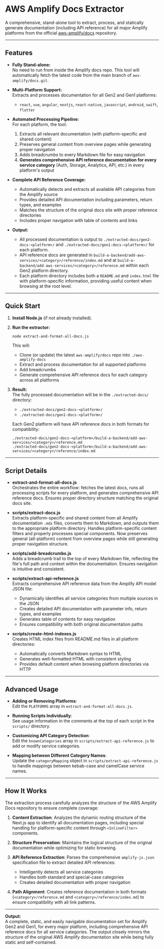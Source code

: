 # AWS Amplify Docs Extractor

A comprehensive, stand-alone tool to extract, process, and statically generate documentation (including API reference) for all major Amplify platforms from the official [aws-amplify/docs](https://github.com/aws-amplify/docs.git) repository.

---

## Features

- **Fully Stand-alone:**  
  No need to run from inside the Amplify docs repo. This tool will automatically fetch the latest code from the main branch of `aws-amplify/docs.git`.

- **Multi-Platform Support:**  
  Extracts and processes documentation for all Gen2 and Gen1 platforms:
  - `react`, `vue`, `angular`, `nextjs`, `react-native`, `javascript`, `android`, `swift`, `flutter`

- **Automated Processing Pipeline:**  
  For each platform, the tool:
  1. Extracts all relevant documentation (with platform-specific and shared content)
  2. Preserves general content from overview pages while generating proper navigation
  3. Adds breadcrumbs to every Markdown file for easy navigation
  4. **Generates comprehensive API reference documentation for every service category** (Auth, Storage, Analytics, API, etc.) in every platform's output

- **Complete API Reference Coverage:**
  - Automatically detects and extracts all available API categories from the Amplify source
  - Provides detailed API documentation including parameters, return types, and examples
  - Matches the structure of the original docs site with proper reference directories
  - Includes proper navigation with table of contents and links

- **Output:**  
  - All processed documentation is output to `./extracted-docs/gen2-docs-<platform>/` and `./extracted-docs/gen1-docs-<platform>/` for each platform.
  - API reference docs are generated in `build-a-backend/add-aws-services/<category>/reference/index.md` and at `build-a-backend/add-aws-services/<category>/reference.md` within each Gen2 platform directory.
  - Each platform directory includes both a `README.md` and `index.html` file with platform-specific information, providing useful content when browsing at the root level.

---

## Quick Start

1. **Install Node.js** (if not already installed).

2. **Run the extractor:**
   ```bash
   node extract-and-format-all-docs.js
   ```
   This will:
   - Clone (or update) the latest `aws-amplify/docs` repo into `./aws-amplify-docs`
   - Extract and process documentation for all supported platforms
   - Add breadcrumbs
   - Generate comprehensive API reference docs for each category across all platforms

3. **Result:**  
   The fully processed documentation will be in the `./extracted-docs/` directory:  
   - `./extracted-docs/gen2-docs-<platform>/`
   - `./extracted-docs/gen1-docs-<platform>/`
   
   Each Gen2 platform will have API reference docs in both formats for compatibility:
   ```
   ./extracted-docs/gen2-docs-<platform>/build-a-backend/add-aws-services/<category>/reference.md
   ./extracted-docs/gen2-docs-<platform>/build-a-backend/add-aws-services/<category>/reference/index.md
   ```

---

## Script Details

- **extract-and-format-all-docs.js**  
  Orchestrates the entire workflow: fetches the latest docs, runs all processing scripts for every platform, and generates comprehensive API reference docs. Ensures proper directory structure matching the original docs site.

- **scripts/extract-docs.js**  
  Extracts platform-specific and shared content from all Amplify documentation `.mdx` files, converts them to Markdown, and outputs them to the appropriate platform directory. Handles platform-specific content filters and properly processes special components. Now preserves general (all-platform) content from overview pages while still generating proper navigation structure.

- **scripts/add-breadcrumbs.js**  
  Adds a breadcrumb trail to the top of every Markdown file, reflecting the file's full path and context within the documentation. Ensures navigation is intuitive and consistent.

- **scripts/extract-api-reference.js**  
  Extracts comprehensive API reference data from the Amplify API model JSON file:
  - Dynamically identifies all service categories from multiple sources in the JSON
  - Creates detailed API documentation with parameter info, return types, and examples
  - Generates table of contents for easy navigation
  - Ensures compatibility with both original documentation paths

- **scripts/create-html-indexes.js**  
  Creates HTML index files from README.md files in all platform directories:
  - Automatically converts Markdown syntax to HTML
  - Generates well-formatted HTML with consistent styling
  - Provides default content when browsing platform directories via HTTP

---

## Advanced Usage

- **Adding or Removing Platforms**:  
  Edit the `PLATFORMS` array in `extract-and-format-all-docs.js`.

- **Running Scripts Individually**:  
  See usage information in the comments at the top of each script in the `scripts/` directory.

- **Customizing API Category Detection**:  
  Edit the `knownCategories` array in `scripts/extract-api-reference.js` to add or modify service categories.

- **Mapping between Different Category Names**:  
  Update the `categoryMapping` object in `scripts/extract-api-reference.js` to handle mappings between kebab-case and camelCase service names.

---

## How It Works

The extraction process carefully analyzes the structure of the AWS Amplify Docs repository to ensure complete coverage:

1. **Content Extraction**: Analyzes the dynamic routing structure of the Next.js app to identify all documentation pages, including special handling for platform-specific content through `<InlineFilter>` components.

2. **Structure Preservation**: Maintains the logical structure of the original documentation while optimizing for static browsing.

3. **API Reference Extraction**: Parses the comprehensive `amplify-js.json` specification file to extract detailed API references:
   - Intelligently detects all service categories
   - Handles both standard and special-case categories
   - Creates detailed documentation with proper navigation  

4. **Path Alignment**: Creates reference documentation in both formats (`<category>/reference.md` and `<category>/reference/index.md`) to ensure compatibility with all link patterns.

---

**Output:**  
A complete, static, and easily navigable documentation set for Amplify Gen2 and Gen1, for every major platform, including comprehensive API reference docs for all service categories. The output closely mirrors the structure of the original AWS Amplify documentation site while being fully static and self-contained.
